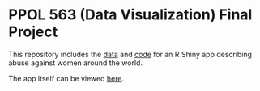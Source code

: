 # PPOL 563 (Data Visualization) Final Project
This repository includes the [data](https://github.com/coletteyeager/PPOL563_Final_Project/tree/master/Project%20data) 
and [code](https://github.com/coletteyeager/PPOL563_Final_Project/blob/master/app.R) for an R Shiny app describing abuse against women around the world. 

The app itself can be viewed [here](https://cby5.shinyapps.io/PPOL563_Final_Project/).

